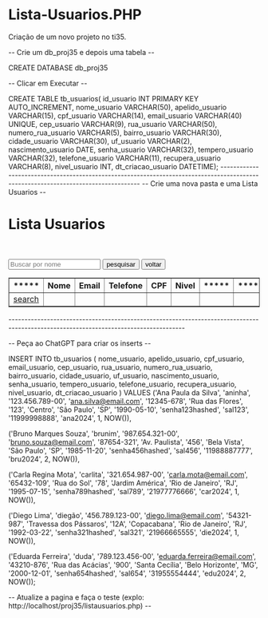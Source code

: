 # Lista-Usuarios.PHP
Criação de um novo projeto no ti35.

-- Crie um db_proj35 e depois uma tabela --

CREATE DATABASE db_proj35

-- Clicar em Executar --

CREATE TABLE tb_usuarios(
    id_usuario          INT PRIMARY KEY AUTO_INCREMENT,
    nome_usuario        VARCHAR(50),
    apelido_usuario     VARCHAR(15),
    cpf_usuario         VARCHAR(14),
    email_usuario       VARCHAR(40) UNIQUE,
    cep_usuario         VARCHAR(9),
    rua_usuario         VARCHAR(50),
    numero_rua_usuario  VARCHAR(5),
    bairro_usuario      VARCHAR(30),
    cidade_usuario      VARCHAR(30),
    uf_usuario          VARCHAR(2),
    nascimento_usuario  DATE,
    senha_usuario       VARCHAR(32),
    tempero_usuario	    VARCHAR(32),
    telefone_usuario    VARCHAR(11),
    recupera_usuario    VARCHAR(8),
    nivel_usuario       INT,
    dt_criacao_usuario  DATETIME);
    -----------------------------------------------------------------------------------------------------------------------------------
-- Crie uma nova pasta e uma Lista Usuarios --

<?php
$servidor = "localhost";
$banco = "db_proj35";
$db_user = "adminti35";
$db_senha = "789abc";
$link = mysqli_connect($servidor, $db_user, $db_senha, $banco);
if(isset($_GET["buscar"])){
    $termo = $_GET["buscar"];
$sql = "SELECT id_usuario, nome_usuario, cpf_usuario, email_usuario, telefone_usuario, nivel_usuario
    FROM tb_usuarios WHERE nome_usuario LIKE '%$termo%'";}

    else{
        $sql = "SELECT id_usuario, nome_usuario, cpf_usuario, email_usuario, telefone_usuario, nivel_usuario
    FROM tb_usuarios";
}

$result = mysqli_query($link, $sql);
?>

<!DOCTYPE html>
<html lang="pt-br">
<head>
    <meta charset="UTF-8">
    <meta name="viewport" content="width=device-width, initial-scale=1.0">
    <title>Lista Usuarios</title>
    <link rel="stylesheet" href="https://fonts.googleapis.com/css2?family=Material+Symbols+Outlined:opsz,wght,FILL,GRAD@20..48,100..700,0..1,-50..200&icon_names=search" />
    <link rel="stylesheet" href="lista.css">
</head>
<body>
    <h1>Lista Usuarios</h1>
    <br>
    <br>
    <div>
<form action="listausuarios.php" method="get">
        <input type="text" name="buscar" placeholder="Buscar por nome">
        <input type="submit" value="pesquisar">
        <input type="button" value="voltar">

</form>
    </div>
    <table border = "1">
        <tr>
            <th>*****</th>
            <th>Nome</th>
            <th>Email</th>
            <th>Telefone</th>
            <th>CPF</th>
            <th>Nivel</th>
            <th>*****</th>
            <th>*****</th>
        </tr>
        <?php
        while($tbl = mysqli_fetch_array($result)){
        ?>
        <tr>
        <td><a href="detalhausuario.php?id=<?=$tbl[0] ?>"><span class="material-symbols-outlined">search</span>
</a>
        </td>
        <td><?= $tbl[1] ?></td>
        <td><?= $tbl[3] ?></td>
        <td><?= $tbl[4] ?></td>
        <td><?= $tbl[2] ?></td>
        <td><?= $tbl[5]== 1?"Usuario":"Administrador" ?></td>
        <td></td>
        <td></td>
        </tr>
        <?php
        }
        ?>
    </table>
</body>
</html>
-------------------------------------------------------------------------------------------------------------------------------------

-- Peça ao ChatGPT para criar os inserts --

INSERT INTO tb_usuarios (
    nome_usuario, apelido_usuario, cpf_usuario, email_usuario, cep_usuario,
    rua_usuario, numero_rua_usuario, bairro_usuario, cidade_usuario, uf_usuario,
    nascimento_usuario, senha_usuario, tempero_usuario, telefone_usuario,
    recupera_usuario, nivel_usuario, dt_criacao_usuario
) VALUES
('Ana Paula da Silva', 'aninha', '123.456.789-00', 'ana.silva@email.com', '12345-678',
 'Rua das Flores', '123', 'Centro', 'São Paulo', 'SP',
 '1990-05-10', 'senha123hashed', 'sal123', '11999998888',
 'ana2024', 1, NOW()),

('Bruno Marques Souza', 'brunim', '987.654.321-00', 'bruno.souza@email.com', '87654-321',
 'Av. Paulista', '456', 'Bela Vista', 'São Paulo', 'SP',
 '1985-11-20', 'senha456hashed', 'sal456', '11988887777',
 'bru2024', 2, NOW()),

('Carla Regina Mota', 'carlita', '321.654.987-00', 'carla.mota@email.com', '65432-109',
 'Rua do Sol', '78', 'Jardim América', 'Rio de Janeiro', 'RJ',
 '1995-07-15', 'senha789hashed', 'sal789', '21977776666',
 'car2024', 1, NOW()),

('Diego Lima', 'diegão', '456.789.123-00', 'diego.lima@email.com', '54321-987',
 'Travessa dos Pássaros', '12A', 'Copacabana', 'Rio de Janeiro', 'RJ',
 '1992-03-22', 'senha321hashed', 'sal321', '21966665555',
 'die2024', 1, NOW()),

('Eduarda Ferreira', 'duda', '789.123.456-00', 'eduarda.ferreira@email.com', '43210-876',
 'Rua das Acácias', '900', 'Santa Cecília', 'Belo Horizonte', 'MG',
 '2000-12-01', 'senha654hashed', 'sal654', '31955554444',
 'edu2024', 2, NOW());

-- Atualize a pagina e faça o teste (explo: http://localhost/proj35/listausuarios.php) --
